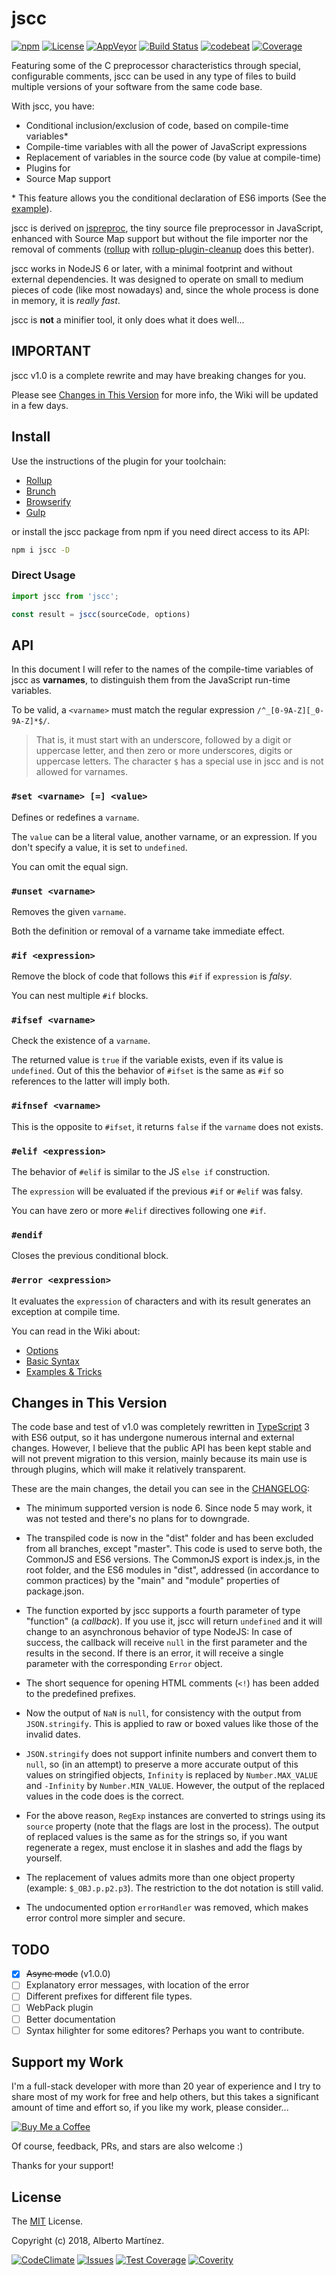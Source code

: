 # jscc

[![npm][npm-image]][npm-url]
[![License][license-image]][license-url]
[![AppVeyor][appveypr-image]][appveypr-url]
[![Build Status][travis-image]][travis-url]
[![codebeat][codebeat-image]][codebeat-url]
[![Coverage][codecov-image]][codecov-url]

Featuring some of the C preprocessor characteristics through special, configurable comments, jscc can be used in any type of files to build multiple versions of your software from the same code base.

With jscc, you have:

* Conditional inclusion/exclusion of code, based on compile-time variables*
* Compile-time variables with all the power of JavaScript expressions
* Replacement of variables in the source code (by value at compile-time)
* Plugins for
* Source Map support

\* This feature allows you the conditional declaration of ES6 imports (See the [example](#example)).

jscc is derived on [jspreproc](http://amarcruz.github.io/jspreproc), the tiny source file preprocessor in JavaScript, enhanced with Source Map support but without the file importer nor the removal of comments ([rollup](https://rollupjs.org/guide/en) with [rollup-plugin-cleanup](https://www.npmjs.com/package/rollup-plugin-cleanup) does this better).

jscc works in NodeJS 6 or later, with a minimal footprint and without external dependencies. It was designed to operate on small to medium pieces of code (like most nowadays) and, since the whole process is done in memory, it is _really fast_.

jscc is **not** a minifier tool, it only does what it does well...

## IMPORTANT

jscc v1.0 is a complete rewrite and may have breaking changes for you.

Please see [Changes in This Version](#changes-in-this-version) for more info, the Wiki will be updated in a few days.

## Install

Use the instructions of the plugin for your toolchain:

- [Rollup](https://www.npmjs.com/package/rollup-plugin-jscc)
- [Brunch](https://www.npmjs.com/package/jscc-brunch)
- [Browserify](https://www.npmjs.com/package/jsccify)
- [Gulp](https://www.npmjs.com/package/gulp-jscc)

or install the jscc package from npm if you need direct access to its API:

```sh
npm i jscc -D
```

### Direct Usage

```js
import jscc from 'jscc';

const result = jscc(sourceCode, options)
```

## API

In this document I will refer to the names of the compile-time variables of jscc as __varnames__, to distinguish them from the JavaScript run-time variables.

To be valid, a `<varname>` must match the regular expression `/^_[0-9A-Z][_0-9A-Z]*$/`.

> That is, it must start with an underscore, followed by a digit or uppercase letter, and then zero or more underscores, digits or uppercase letters. The character `$` has a special use in jscc and is not allowed for varnames.

### __`#set <varname> [=] <value>`__

Defines or redefines a `varname`.

The `value` can be a literal value, another varname, or an expression. If you don't specify a value, it is set to `undefined`.

You can omit the equal sign.

### __`#unset <varname>`__

Removes the given `varname`.

Both the definition or removal of a varname take immediate effect.

### __`#if <expression>`__

Remove the block of code that follows this `#if` if `expression` is _falsy_.

You can nest multiple `#if` blocks.

### __`#ifsef <varname>`__

Check the existence of a `varname`.

The returned value is `true` if the variable exists, even if its value is `undefined`. Out of this the behavior of `#ifset` is the same as `#if` so references to the latter will imply both.

### __`#ifnsef <varname>`__

This is the opposite to `#ifset`, it returns `false` if the `varname` does not exists.

### __`#elif <expression>`__

The behavior of `#elif` is similar to the JS `else if` construction.

The `expression` will be evaluated if the previous `#if` or `#elif` was falsy.

You can have zero or more `#elif` directives following one `#if`.

### __`#endif`__

Closes the previous conditional block.

### __`#error <expression>`__

It evaluates the `expression` of characters and with its result generates an exception at compile time.

You can read in the Wiki about:

- [Options](https://github.com/aMarCruz/jscc/wiki/Options)
- [Basic Syntax](https://github.com/aMarCruz/jscc/wiki/Syntax)
- [Examples & Tricks](https://github.com/aMarCruz/jscc/wiki/Examples)


## Changes in This Version

The code base and test of v1.0 was completely rewritten in [TypeScript](typescriptlang.org) 3 with ES6 output, so it has undergone numerous internal and external changes. However, I believe that the public API has been kept stable and will not prevent migration to this version, mainly because its main use is through plugins, which will make it relatively transparent.

These are the main changes, the detail you can see in the [CHANGELOG](CHANGELOG.md):

- The minimum supported version is node 6. Since node 5 may work, it was not tested and there's no plans for to downgrade.

- The transpiled code is now in the "dist" folder and has been excluded from all branches, except "master". This code is used to serve both, the CommonJS and ES6 versions. The CommonJS export is index.js, in the root folder, and the ES6 modules in "dist", addressed (in accordance to common practices) by the "main" and "module" properties of package.json.

- The function exported by jscc supports a fourth parameter of type "function" (a _callback_). If you use it, jscc will return `undefined` and it will change to an asynchronous behavior of type NodeJS: In case of success, the callback will receive `null` in the first parameter and the results in the second. If there is an error, it will receive a single parameter with the corresponding `Error` object.

- The short sequence for opening HTML comments (`<!`) has been added to the predefined prefixes.

- Now the output of `NaN` is `null`, for consistency with the output from `JSON.stringify`. This is applied to raw or boxed values like those of the invalid dates.

- `JSON.stringify` does not support infinite numbers and convert them to `null`, so (in an attempt) to preserve a more accurate output of this values on stringified objects, `Infinity` is replaced by `Number.MAX_VALUE` and `-Infinity` by `Number.MIN_VALUE`. However, the output of the replaced values in the code does is the correct.

- For the above reason, `RegExp` instances are converted to strings using its `source` property (note that the flags are lost in the process). The output of replaced values is the same as for the strings so, if you want regenerate a regex, must enclose it in slashes and add the flags by yourself.

- The replacement of values admits more than one object property (example: `$_OBJ.p.p2.p3`). The restriction to the dot notation is still valid.

- The undocumented option `errorHandler` was removed, which makes error control more simpler and secure.


## TODO

- [X] ~~Async mode~~ (v1.0.0)
- [ ] Explanatory error messages, with location of the error
- [ ] Different prefixes for different file types.
- [ ] WebPack plugin
- [ ] Better documentation
- [ ] Syntax hilighter for some editores? Perhaps you want to contribute.

## Support my Work

I'm a full-stack developer with more than 20 year of experience and I try to share most of my work for free and help others, but this takes a significant amount of time and effort so, if you like my work, please consider...

[![Buy Me a Coffee][bmc-image]][bmc-url]

Of course, feedback, PRs, and stars are also welcome :)

Thanks for your support!


## License

The [MIT](LICENSE) License.

Copyright (c) 2018, Alberto Martínez.

[![CodeClimate][climate-image]][climate-url]
[![Issues][issues-image]][issues-url]
[![Test Coverage][cccover-image]][cccover-url]
[![Coverity][coverity-image]][coverity-url]

<!-- Badges at the top -->
[appveypr-image]: https://ci.appveyor.com/api/projects/status/hdsef0p6q0oqr127?svg=true
[appveypr-url]:   https://ci.appveyor.com/project/aMarCruz/jscc
[travis-image]:   https://img.shields.io/travis/aMarCruz/jscc.svg
[travis-url]:     https://travis-ci.org/aMarCruz/jscc
[codecov-image]:  https://codecov.io/gh/aMarCruz/jscc/branch/dev/graph/badge.svg
[codecov-url]:    https://codecov.io/gh/aMarCruz/jscc
[npm-image]:      https://img.shields.io/npm/v/jscc.svg
[npm-url]:        https://www.npmjs.com/package/jscc
[license-image]:  https://img.shields.io/npm/l/express.svg
[license-url]:    https://github.com/aMarCruz/jscc/blob/master/LICENSE
<!-- Badges at bottom -->
[climate-image]:  https://codeclimate.com/github/aMarCruz/jscc/badges/gpa.svg
[climate-url]:    https://codeclimate.com/github/aMarCruz/jscc
[issues-image]:   https://codeclimate.com/github/aMarCruz/jscc/badges/issue_count.svg
[issues-url]:     https://codeclimate.com/github/aMarCruz/jscc
[cccover-image]:  https://api.codeclimate.com/v1/badges/50d60a10ec7c9156b429/test_coverage
[cccover-url]:    https://codeclimate.com/github/aMarCruz/jscc/test_coverage
[coverity-image]: https://scan.coverity.com/projects/10389/badge.svg
[coverity-url]:   https://scan.coverity.com/projects/amarcruz-jscc
[codebeat-image]: https://codebeat.co/badges/7e15dc9d-42a8-4ea2-8bae-a21c09490fbe
[codebeat-url]:   https://codebeat.co/projects/github-com-amarcruz-jscc-dev
<!-- Others -->
[bmc-image]:      https://www.buymeacoffee.com/assets/img/custom_images/orange_img.png
[bmc-url]:        https://www.buymeacoffee.com/aMarCruz
